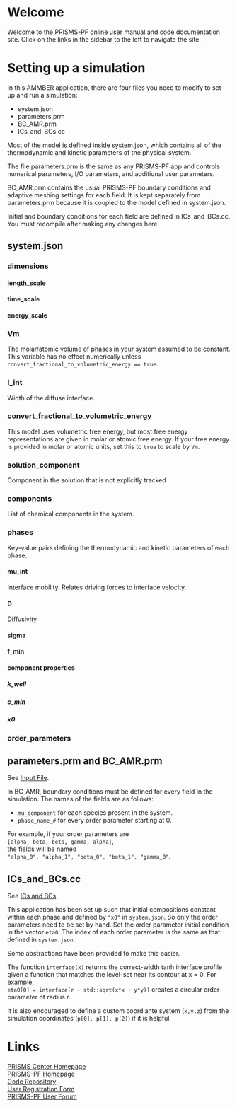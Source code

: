 # Welcome
Welcome to the PRISMS-PF online user manual and code documentation site. Click on the links in the sidebar to the left to navigate the site.

# Setting up a simulation
In this AMMBER application, there are four files you need to modify to set up and run a simulation:
- system.json
- parameters.prm
- BC_AMR.prm
- ICs_and_BCs.cc

Most of the model is defined inside system.json, which contains all of the thermodynamic and kinetic parameters of the physical system.

The file parameters.prm is the same as any PRISMS-PF app and controls numerical parameters, I/O parameters, and additional user parameters.

BC_AMR.prm contains the usual PRISMS-PF boundary conditions and adaptive meshing settings for each field. It is kept separately from parameters.prm because it is coupled to the model defined in system.json.

Initial and boundary conditions for each field are defined in ICs_and_BCs.cc. You must recompile after making any changes here.

## system.json

### dimensions
#### length_scale
#### time_scale 
#### energy_scale

### Vm
The molar/atomic volume of phases in your system assumed to be constant. This variable has no effect numerically unless `convert_fractional_to_volumetric_energy == true`.
### l_int
Width of the diffuse interface.
### convert_fractional_to_volumetric_energy
This model uses volumetric free energy, but most free energy representations are given in molar or atomic free energy. If your free energy is provided in molar or atomic units, set this to `true` to scale by `Vm`.
### solution_component
Component in the solution that is not explicitly tracked
### components
List of chemical components in the system.
### phases
Key-value pairs defining the thermodynamic and kinetic parameters of each phase.
#### mu_int
Interface mobility. Relates driving forces to interface velocity.
#### D
Diffusivity
#### sigma
#### f_min
#### component properties
##### k_well
##### c_min
##### x0
### order_parameters



## parameters.prm and BC_AMR.prm
See [Input File](../../doc/doxygen/user_manual/input_file/input_file.md).

In BC_AMR, boundary conditions must be defined for every field in the simulation. 
The names of the fields are as follows:
- `mu_component` for each species present in the system.
- `phase_name_#` for every order parameter starting at 0.

For example, if your order parameters are <br>`[alpha, beta, beta, gamma, alpha]`,<br> the fields will be named <br>`"alpha_0", "alpha_1", "beta_0", "beta_1", "gamma_0"`.

## ICs_and_BCs.cc
See [ICs and BCs](../../doc/doxygen/user_manual/app_files/app_files.md#ics_and_bcscc).
<br>

This application has been set up such that initial compositions constant within each phase and defined by `"x0"` in `system.json`. So only the order parameters need to be set by hand. Set the order parameter initial condition in the vector `eta0`. The index of each order parameter is the same as that defined in `system.json`.

Some abstractions have been provided to make this easier.

The function `interface(x)` returns the correct-width tanh interface profile given a function that matches the level-set near its contour at x = 0. For example,<br> `eta0[0] = interface(r - std::sqrt(x*x + y*y))` creates a circular order-parameter of radius r.

It is also encouraged to define a custom coordiante system (`x,y,z`) from the simulation coordinates (`p[0], p[1], p[2]`) if it is helpful.


# Links
[PRISMS Center Homepage](http://www.prisms-center.org/#/home) <br>
[PRISMS-PF Homepage](https://prisms-center.github.io/phaseField/) <br>
[Code Repository](https://github.com/prisms-center/phaseField) <br>
[User Registration Form](http://goo.gl/forms/GXo7Im8p2Y) <br>
[PRISMS-PF User Forum](https://groups.google.com/forum/#!forum/prisms-pf-users) <br>